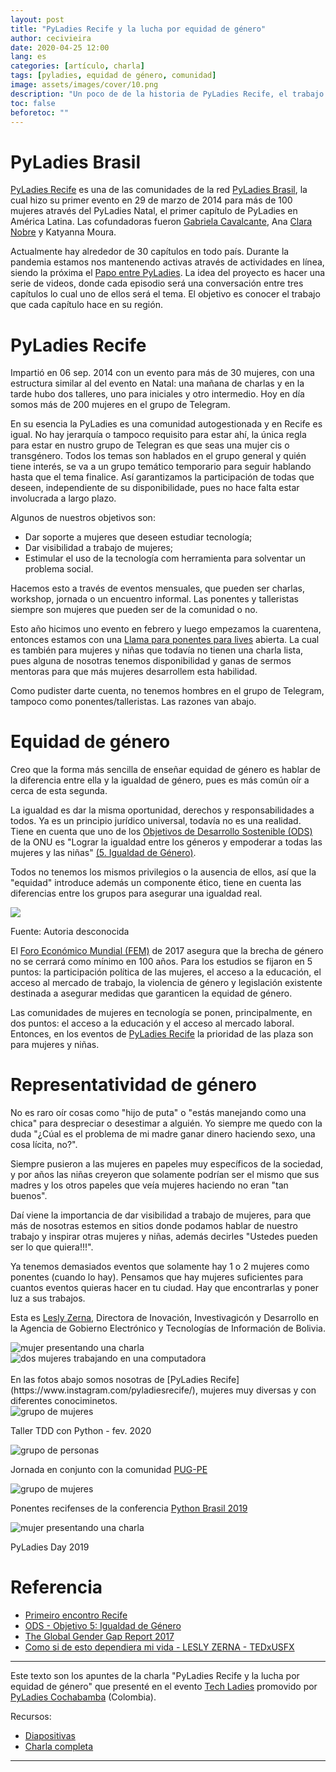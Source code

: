 ```yaml
---
layout: post
title: "PyLadies Recife y la lucha por equidad de género"
author: cecivieira
date: 2020-04-25 12:00
lang: es
categories: [artículo, charla]
tags: [pyladies, equidad de género, comunidad]
image: assets/images/cover/10.png
description: "Un poco de de la historia de PyLadies Recife, el trabajo que hacemos junto a las mujeres y niñas, los desafíos durante la pandemia y el impacto en nuestra comunidad."
toc: false
beforetoc: ""
---
```

# PyLadies Brasil
[PyLadies Recife](https://www.instagram.com/pyladiesrecife/) es una de las comunidades de la red [PyLadies Brasil](https://brasil.pyladies.com), la cual hizo su primer evento en 29 de marzo de 2014 para más de 100 mujeres através del PyLadies Natal, el primer capítulo de PyLadies en América Latina. Las cofundadoras fueron [Gabriela Cavalcante](https://www.linkedin.com/in/gabrielacavalcante/), Ana [Clara Nobre](https://twitter.com/_claranobre) y Katyanna Moura. 

Actualmente hay alrededor de 30 capítulos en todo país. Durante la pandemia estamos nos mantenendo activas através de actividades en línea, siendo la próxima el [Papo entre PyLadies](https://youtube.com/playlist?list=PL0tfcsij9geEE-4MhGViTgeiRBIBUnlAP). La idea del proyecto es hacer una serie de videos, donde cada episodio será una conversación entre tres capítulos lo cual uno de ellos será el tema. El objetivo es conocer el trabajo que cada capítulo hace en su región.

# PyLadies Recife
   
Impartió en 06 sep. 2014 con un evento para más de 30 mujeres, con una estructura similar al del evento en Natal: una mañana de charlas y en la tarde hubo dos talleres, uno para iniciales y otro intermedio. Hoy en día somos más de 200 mujeres en el grupo de Telegram.

En su esencia la PyLadies es una comunidad autogestionada y en Recife es igual. No hay jerarquía o tampoco requisito para estar ahí, la única regla para estar en nustro grupo de Telegran es que seas una mujer cis o transgénero. Todos los temas son hablados en el grupo general y quién tiene interés, se va a un grupo temático temporario para seguir hablando hasta que el tema finalice. Así garantizamos la participación de todas que deseen, independiente de su disponibilidade, pues no hace falta estar involucrada a largo plazo.

Algunos de nuestros objetivos son:
- Dar soporte a mujeres que deseen estudiar tecnología;
- Dar visibilidad a trabajo de mujeres;
- Estimular el uso de la tecnología com herramienta para solventar un problema social.

Hacemos esto a través de eventos mensuales, que pueden ser charlas, workshop, jornada o un encuentro informal. Las ponentes y talleristas siempre son mujeres que pueden ser de la comunidad o no.

Esto año hicimos uno evento en febrero y luego empezamos la cuarentena, entonces estamos con una [Llama para ponentes para lives](https://www.instagram.com/p/B-8WVIBH0Nc/) abierta. La cual es también para mujeres y niñas que todavía no tienen una charla lista, pues alguna de nosotras tenemos disponibilidad y ganas de sermos mentoras para que más mujeres desarrollem esta habilidad.

Como pudister darte cuenta, no tenemos hombres en el grupo de Telegram, tampoco como ponentes/talleristas. Las razones van abajo.

# Equidad de género

Creo que la forma más sencilla de enseñar equidad de género es hablar de la diferencia entre ella y la igualdad de género, pues es más común oír a cerca de esta segunda.

La igualdad es dar la misma oportunidad, derechos y responsabilidades a todos. Ya es un principio jurídico universal, todavía no es una realidad. Tiene en cuenta que uno de los [Objetivos de Desarrollo Sostenible (ODS)](https://www1.undp.org/content/undp/es/home/sustainable-development-goals.html) de la ONU es "Lograr la igualdad entre los géneros y empoderar a todas las mujeres y las niñas" [(5. Igualdad de Género)](https://www1.undp.org/content/undp/es/home/sustainable-development-goals/goal-5-gender-equality.html).

Todos no tenemos los mismos privilegios o la ausencia de ellos, así que la "equidad" introduce además un componente ético, tiene en cuenta las diferencias entre los grupos para asegurar una igualdad real.

<img class="rounded mx-auto d-block" src="../../assets/images/2020-04-25/igualdad-x-equidad.png">

Fuente: Autoria desconocida

El [Foro Económico Mundial (FEM)](https://es.weforum.org/) de 2017 asegura que la brecha de género no se cerrará como mínimo en 100 años. Para los estudios se fijaron en 5 puntos: la participación política de las mujeres, el acceso a la educación, el acceso al mercado de trabajo, la violencia de género y legislación existente destinada a asegurar medidas que garanticen la equidad de género.

Las comunidades de mujeres en tecnología se ponen, principalmente, en dos puntos: el acceso a la educación y el acceso al mercado laboral. Entonces, en los eventos de [PyLadies Recife](https://www.instagram.com/pyladiesrecife/) la prioridad de las plaza son para mujeres y niñas.

# Representatividad de género

No es raro oír cosas como "hijo de puta" o "estás manejando como una chica" para despreciar o desestimar a alguién. Yo siempre me quedo con la duda "¿Cúal es el problema de mi madre ganar dinero haciendo sexo, una cosa lícita, no?".

Siempre pusieron a las mujeres en papeles muy específicos de la sociedad, y por años las niñas creyeron que solamente podrían ser el mismo que sus madres y los otros papeles que veía mujeres haciendo no eran "tan buenos".

Daí viene la importancia de dar visibilidad a trabajo de mujeres, para que más de nosotras estemos en sitios donde podamos hablar de nuestro trabajo y inspirar otras mujeres y niñas, además decirles "Ustedes pueden ser lo que quiera!!!".

Ya tenemos demasiados eventos que solamente hay 1 o 2 mujeres como ponentes (cuando lo hay). Pensamos que hay mujeres suficientes para cuantos eventos quieras hacer en tu ciudad. Hay que encontrarlas y poner luz a sus trabajos.

Esta es [Lesly Zerna](https://www.linkedin.com/in/pyladies-recife-erna-78540957/), Directora de Inovación, Investivagicón y Desarrollo en la Agencia de Gobierno Electrónico y Tecnologías de Información de Bolivia.

<div class="row">
    <div class="col">
        <img src="../../assets/images/2020-04-25/lesly-2.png" class="rounded mx-auto d-block" alt="mujer presentando una charla">
    </div>
    <div class="col">
        <img src="../../assets/images/2020-04-25/lesly-1.png" class="rounded mx-auto d-block" alt="dos mujeres trabajando en una computadora">
    </div>
</div>
<br/>
En las fotos abajo somos nosotras de [PyLadies Recife](https://www.instagram.com/pyladiesrecife/), mujeres muy diversas y con diferentes conociminetos.

<div class="row">
    <div class="col">
        <img src="../../assets/images/2020-04-25/pyladies-recife-1.png" class="rounded mx-auto d-block" alt="grupo de mujeres">
        <p>Taller TDD con Python - fev. 2020</p>
    </div>
    <div class="col">
        <img src="../../assets/images/2020-04-25/pyladies-recife-2.png" class="rounded mx-auto d-block" alt="grupo de personas">
        <p>Jornada en conjunto con la comunidad <a href="https://twitter.com/pugpe?lang=es">PUG-PE</a></p>
    </div>
    <div class="col">
        <img src="../../assets/images/2020-04-25/pyladies-recife-4.png" class="rounded mx-auto d-block" alt="grupo de mujeres">
        <p>Ponentes recifenses de la conferencia <a href="https://2019.pythonbrasil.org.br/">Python Brasil 2019</a></p>
    </div>
    
</div>

<img src="../../assets/images/2020-04-25/pyladies-recife-3.png" class="rounded mx-auto d-block" alt="mujer presentando una charla">

PyLadies Day 2019

# Referencia
- [Primeiro encontro Recife](http://brasil.pyladies.com/2014/09/19/primeiro-encontro-recife/)
- [ODS - Objetivo 5: Igualdad de Género](https://www.bo.undp.org/content/bolivia/es/home/sustainable-development-goals/goal-5-gender-equality.html) 
- [The Global Gender Gap Report 2017](https://www.weforum.org/reports/the-global-gender-gap-report-2017)
- [Como si de esto dependiera mi vida - LESLY ZERNA - TEDxUSFX](https://www.youtube.com/watch?v=iHZoj7eC5c4)


-----

Este texto son los apuntes de la charla "PyLadies Recife y la lucha por equidad de género" que presenté en el evento [Tech Ladies](https://youtu.be/-PlescYWQus) promovido por [PyLadies Cochabamba](https://www.instagram.com/pyladiescbba/) (Colombia).

Recursos:
- [Diapositivas](../../assets/images/2020-04-25/diapositivas-pyladies-recife-y-la-lucha-por-equidad-de-genero.pdf)
- [Charla completa](https://youtu.be/-PlescYWQus?t=1790)

-----